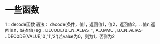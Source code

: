 # 一些函数

1：decode函数 语法： decode(条件，值1，返回值1，值2，返回值2，...值n,返回值n，缺省值)
            eg：DECODE(B.CN_ALIAS, '', A.XMMC , B.CN_ALIAS)  ..DECODE(VALUE,'0','1','2')若value为0，则为1，否则为2